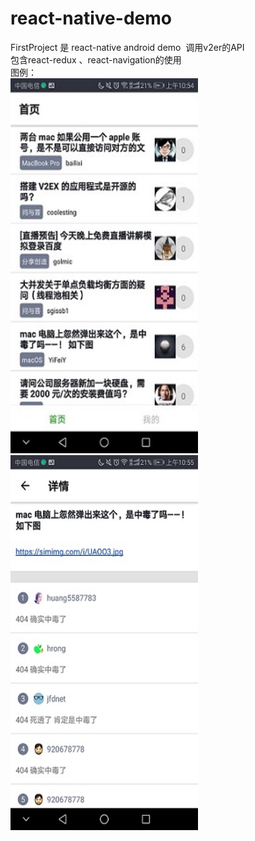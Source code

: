 # react-native-demo
FirstProject 是 react-native android demo  调用v2er的API <br />
包含react-redux 、react-navigation的使用<br />
图例：<br />
<img width="300" height="600" src="https://github.com/wanwantang0220/react-native-demo/blob/master/image/20180321105622.jpg"/> <br />
<img width="300" height="600" src="https://github.com/wanwantang0220/react-native-demo/blob/master/image/20180321105631.jpg"/> 

